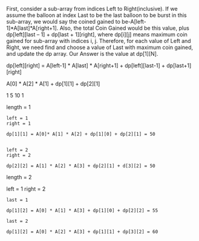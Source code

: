 First, consider a sub-array from indices Left to Right(inclusive).
If we assume the balloon at index Last to be the last balloon to be burst in this sub-array, we would say the coined gained to be-A[left-1]*A[last]*A[right+1].
Also, the total Coin Gained would be this value, plus dp[left][last – 1] + dp[last + 1][right], where dp[i][j] means maximum coin gained for sub-array with indices i, j.
Therefore, for each value of Left and Right, we need find and choose a value of Last with maximum coin gained, and update the dp array.
Our Answer is the value at dp[1][N].


dp[left][right] = A[left-1] * A[last] * A[right+1] + dp[left][last-1] + dp[last+1][right]


A[0] * A[2] * A[1] + dp[1][1] + dp[2][1]


1 5 10 1

length = 1

	left = 1 
	right = 1

	dp[1][1] = A[0]* A[1] * A[2] + dp[1][0] + dp[2][1] = 50


	left = 2
	right = 2

	dp[2][2] = A[1] * A[2] * A[3] + dp[2][1] + d[3][2] = 50


length = 2

left = 1 right = 2

	last = 1

	dp[1][2] = A[0] * A[1] * A[3] + dp[1][0] + dp[2][2] = 55

	last = 2

	dp[1][2] = A[0] * A[2] * A[3] + dp[1][1] + dp[3][2] = 60
	
